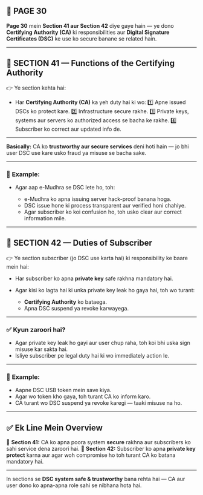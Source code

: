 ## 📄 **PAGE 30**

**Page 30** mein **Section 41 aur Section 42** diye gaye hain — ye dono **Certifying Authority (CA)** ki responsibilities aur **Digital Signature Certificates (DSC)** ke use ko secure banane se related hain.

---

## 🔹 **SECTION 41 — Functions of the Certifying Authority**

👉 Ye section kehta hai:

* Har **Certifying Authority (CA)** ka yeh duty hai ki wo:
  1️⃣ Apne issued DSCs ko protect kare.
  2️⃣ Infrastructure secure rakhe.
  3️⃣ Private keys, systems aur servers ko authorized access se bacha ke rakhe.
  4️⃣ Subscriber ko correct aur updated info de.

---

**Basically:**
CA ko **trustworthy aur secure services** deni hoti hain — jo bhi user DSC use kare usko fraud ya misuse se bacha sake.

---

### 🧩 **Example:**

* Agar aap e-Mudhra se DSC lete ho, toh:

  * e-Mudhra ko apna issuing server hack-proof banana hoga.
  * DSC issue hone ki process transparent aur verified honi chahiye.
  * Agar subscriber ko koi confusion ho, toh usko clear aur correct information mile.

---

## 🔹 **SECTION 42 — Duties of Subscriber**

👉 Ye section subscriber (jo DSC use karta hai) ki responsibility ke baare mein hai:

* Har subscriber ko apna **private key** safe rakhna mandatory hai.
* Agar kisi ko lagta hai ki unka private key leak ho gaya hai, toh wo turant:

  * **Certifying Authority** ko bataega.
  * Apna DSC suspend ya revoke karwayega.

---

### ✅ **Kyun zaroori hai?**

* Agar private key leak ho gayi aur user chup raha, toh koi bhi uska sign misuse kar sakta hai.
* Isliye subscriber pe legal duty hai ki wo immediately action le.

---

### 🧩 **Example:**

* Aapne DSC USB token mein save kiya.
* Agar wo token kho gaya, toh turant CA ko inform karo.
* CA turant wo DSC suspend ya revoke karegi — taaki misuse na ho.

---

## ✅ **Ek Line Mein Overview**

📌 **Section 41:** CA ko apna poora system **secure** rakhna aur subscribers ko sahi service dena zaroori hai.
📌 **Section 42:** Subscriber ko apna **private key protect** karna aur agar woh compromise ho toh turant CA ko batana mandatory hai.

---

In sections se **DSC system safe & trustworthy** bana rehta hai — CA aur user dono ko apna-apna role sahi se nibhana hota hai.

